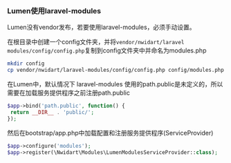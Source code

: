 ### Lumen使用laravel-modules



Lumen没有vendor发布，若要使用laravel-modules，必须手动设置。

在根目录中创建一个config文件夹，并将`vendor/nwidart/laravel modules/config/config.php`复制到config文件夹中并命名为modules.php

```bash
mkdir config
cp vendor/nwidart/laravel-modules/config/config.php config/modules.php
```

在Lumen中，默认情况下 laravel-modules 使用的path.public是未定义的，所以需要在加载服务提供程序之前注册path.public

```php
$app->bind('path.public', function() {
 return __DIR__ . 'public/';
});
```

然后在bootstrap/app.php中加载配置和注册服务提供程序(ServiceProvider)

```php
$app->configure('modules');
$app->register(\Nwidart\Modules\LumenModulesServiceProvider::class);
```

